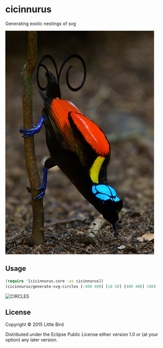 # cicinnurus

Generating exotic nestings of svg

![CICINNURUS](https://github.com/littlebird/cicinnurus/blob/master/resources/public/img/cicinnurus.jpg)

## Usage

```clj
(require '[cicinnurus.core :as cicinnurus])
(cicinnurus/generate-svg-circles [-400 400] [10 50] [400 400] 100)
```

![CIRCLES](https://cdn.rawgit.com/littlebird/cicinnurus/master/resources/public/img/circles.svg)

## License

Copyright © 2015 Little Bird

Distributed under the Eclipse Public License either version 1.0 or (at
your option) any later version.
